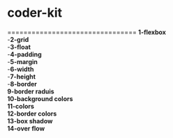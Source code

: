 # coder-kit
================================
**1-flexbox**</br>
-**2-grid**</br>
-**3-float**</br>
-**4-padding**</br>
-**5-margin**</br>
-**6-width**</br>
-**7-height**</br>
-**8-border**</br>
**9-border raduis**</br>
**10-background colors**</br>
**11-colors**</br>
**12-border colors**</br>
**13-box shadow**</br>
**14-over flow**</br>


